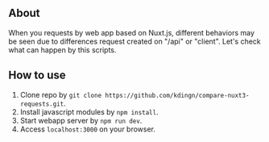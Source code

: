 ## About
When you requests by web app based on Nuxt.js, different behaviors may be seen due to differences request created on "/api" or "client". Let's check what can happen by this scripts.

## How to use
1. Clone repo by `git clone https://github.com/kdingn/compare-nuxt3-requests.git`.
2. Install javascript modules by `npm install`.
3. Start webapp server by `npm run dev`.
4. Access `localhost:3000` on your browser.
